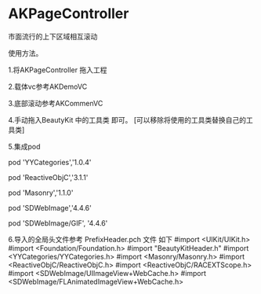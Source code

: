 # AKPageController
市面流行的上下区域相互滚动



使用方法。

1.将AKPageController 拖入工程

2.载体vc参考AKDemoVC

3.底部滚动参考AKCommenVC

4.手动拖入BeautyKit 中的工具类 即可。  [可以移除将使用的工具类替换自己的工具类]

5.集成pod

pod 'YYCategories','1.0.4'

pod 'ReactiveObjC','3.1.1'

pod 'Masonry','1.1.0'

pod 'SDWebImage','4.4.6'     

pod 'SDWebImage/GIF', '4.4.6'


6.导入的全局头文件参考  PrefixHeader.pch 文件 如下
#import <UIKit/UIKit.h>
#import <Foundation/Foundation.h>
#import "BeautyKitHeader.h"
#import <YYCategories/YYCategories.h>
#import <Masonry/Masonry.h>
#import <ReactiveObjC/ReactiveObjC.h>
#import <ReactiveObjC/RACEXTScope.h>
#import <SDWebImage/UIImageView+WebCache.h>
#import <SDWebImage/FLAnimatedImageView+WebCache.h>
